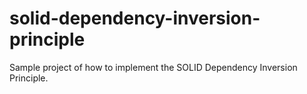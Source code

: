 # solid-dependency-inversion-principle
Sample project of how to implement the SOLID Dependency Inversion Principle.
